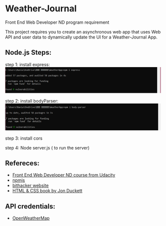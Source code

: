 # Weather-Journal
Front End Web Developer ND program requirement

This project requires you to create an asynchronous web app that uses Web API and user data to dynamically update the UI for a Weather-Journal App.

## Node.js Steps: 
step 1: install express:
![ install express](steps/express.png)

step 2: install bodyParser:
![ install bodyParser](steps/bodyparser.png)

step 3: install cors

step 4: Node server.js ( to run the server)

## Refereces: 
- [Front End Web Developer ND course from Udacity]( https://www.udacity.com/course/front-end-web-developer-nanodegree--nd001)
- [npmjs](https://www.npmjs.com/package/cors)
- [bithacker website]([https://www.npmjs.com/package/cors](https://bithacker.dev/fetch-weather-openweathermap-api-javascript))
- [HTML & CSS book by Jon Duckett]([https://www.npmjs.com/package/cors](https://www.htmlandcssbook.com/code-samples/))
 
## API credentials:
- [OpenWeatherMap](https://www.OpenWeatherMap.com)



